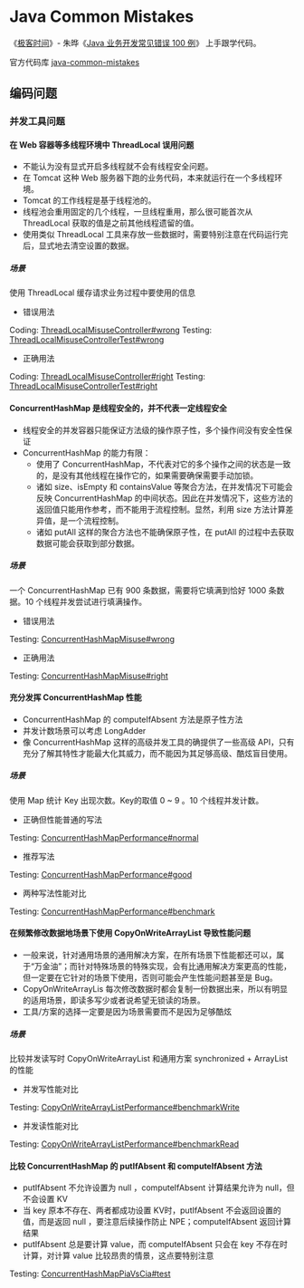 # Java Common Mistakes
《[极客时间](https://time.geekbang.org/)》- 朱晔《[Java 业务开发常见错误 100 例](https://time.geekbang.org/column/intro/294)》 上手跟学代码。

官方代码库 [java-common-mistakes](https://github.com/JosephZhu1983/java-common-mistakes)

## 编码问题

### 并发工具问题

#### 在 Web 容器等多线程环境中 ThreadLocal 误用问题

* 不能认为没有显式开启多线程就不会有线程安全问题。
* 在 Tomcat 这种 Web 服务器下跑的业务代码，本来就运行在一个多线程环境。
* Tomcat 的工作线程是基于线程池的。
* 线程池会重用固定的几个线程，一旦线程重用，那么很可能首次从 ThreadLocal 获取的值是之前其他线程遗留的值。
* 使用类似 ThreadLocal 工具来存放一些数据时，需要特别注意在代码运行完后，显式地去清空设置的数据。

##### 场景

使用 ThreadLocal 缓存请求业务过程中要使用的信息

* 错误用法

Coding: [ThreadLocalMisuseController#wrong](./coding-concurrent-tools-web-thread-local/src/main/java/org/geektime/java/common/mistakes/coding/concurrent/tools/thread/local/ThreadLocalMisuseController.java#L27)
Testing: [ThreadLocalMisuseControllerTest#wrong](./coding-concurrent-tools-web-thread-local/src/test/java/org/geektime/java/common/mistakes/coding/concurrent/tools/thread/local/ThreadLocalMisuseControllerTest.java#L27)

* 正确用法

Coding: [ThreadLocalMisuseController#right](./coding-concurrent-tools-web-thread-local/src/main/java/org/geektime/java/common/mistakes/coding/concurrent/tools/thread/local/ThreadLocalMisuseController.java#L38)
Testing: [ThreadLocalMisuseControllerTest#right](./coding-concurrent-tools-web-thread-local/src/test/java/org/geektime/java/common/mistakes/coding/concurrent/tools/thread/local/ThreadLocalMisuseControllerTest.java#L55)

#### ConcurrentHashMap 是线程安全的，并不代表一定线程安全

* 线程安全的并发容器只能保证方法级的操作原子性，多个操作间没有安全性保证
* ConcurrentHashMap 的能力有限：
    * 使用了 ConcurrentHashMap，不代表对它的多个操作之间的状态是一致的，是没有其他线程在操作它的，如果需要确保需要手动加锁。
    * 诸如 size、isEmpty 和 containsValue 等聚合方法，在并发情况下可能会反映 ConcurrentHashMap 的中间状态。因此在并发情况下，这些方法的返回值只能用作参考，而不能用于流程控制。显然，利用 size 方法计算差异值，是一个流程控制。
    * 诸如 putAll 这样的聚合方法也不能确保原子性，在 putAll 的过程中去获取数据可能会获取到部分数据。

##### 场景

一个 ConcurrentHashMap 已有 900 条数据，需要将它填满到恰好 1000 条数据。10 个线程并发尝试进行填满操作。

* 错误用法

Testing: [ConcurrentHashMapMisuse#wrong](./coding-concurrent-tools-concurrent-hash-map/src/test/java/org/geektime/java/common/mistakes/coding/concurrent/tools/concurrent/hash/map/ConcurrentHashMapMisuse.java#L43)

* 正确用法

Testing: [ConcurrentHashMapMisuse#right](./coding-concurrent-tools-concurrent-hash-map/src/test/java/org/geektime/java/common/mistakes/coding/concurrent/tools/concurrent/hash/map/ConcurrentHashMapMisuse.java#L63)

#### 充分发挥 ConcurrentHashMap 性能

* ConcurrentHashMap 的 computeIfAbsent 方法是原子性方法
* 并发计数场景可以考虑 LongAdder
* 像 ConcurrentHashMap 这样的高级并发工具的确提供了一些高级 API，只有充分了解其特性才能最大化其威力，而不能因为其足够高级、酷炫盲目使用。

##### 场景

使用 Map 统计 Key 出现次数。Key的取值 0 ~ 9 。10 个线程并发计数。

* 正确但性能普通的写法

Testing: [ConcurrentHashMapPerformance#normal](./coding-concurrent-tools-concurrent-hash-map/src/test/java/org/geektime/java/common/mistakes/coding/concurrent/tools/concurrent/hash/map/ConcurrentHashMapPerformance.java#L41)

* 推荐写法

Testing: [ConcurrentHashMapPerformance#good](./coding-concurrent-tools-concurrent-hash-map/src/test/java/org/geektime/java/common/mistakes/coding/concurrent/tools/concurrent/hash/map/ConcurrentHashMapPerformance.java#L71)

* 两种写法性能对比

Testing: [ConcurrentHashMapPerformance#benchmark](./coding-concurrent-tools-concurrent-hash-map/src/test/java/org/geektime/java/common/mistakes/coding/concurrent/tools/concurrent/hash/map/ConcurrentHashMapPerformance.java#L94)

#### 在频繁修改数据地场景下使用 CopyOnWriteArrayList 导致性能问题

* 一般来说，针对通用场景的通用解决方案，在所有场景下性能都还可以，属于“万金油”；而针对特殊场景的特殊实现，会有比通用解决方案更高的性能，但一定要在它针对的场景下使用，否则可能会产生性能问题甚至是 Bug。
* CopyOnWriteArrayLis 每次修改数据时都会复制一份数据出来，所以有明显的适用场景，即读多写少或者说希望无锁读的场景。
* 工具/方案的选择一定要是因为场景需要而不是因为足够酷炫

##### 场景

比较并发读写时 CopyOnWriteArrayList 和通用方案 synchronized + ArrayList 的性能

* 并发写性能对比

Testing: [CopyOnWriteArrayListPerformance#benchmarkWrite](./coding-concurrent-tools-copy-on-write-array-list/src/test/java/org/geektime/java/common/mistakes/coding/concurrent/tools/copy/on/write/array/list/CopyOnWriteArrayListPerformance.java#31)

* 并发读性能对比

Testing: [CopyOnWriteArrayListPerformance#benchmarkRead](./coding-concurrent-tools-copy-on-write-array-list/src/test/java/org/geektime/java/common/mistakes/coding/concurrent/tools/copy/on/write/array/list/CopyOnWriteArrayListPerformance.java#56)

#### 比较 ConcurrentHashMap 的 putIfAbsent 和 computeIfAbsent 方法

* putIfAbsent 不允许设置为 null ，computeIfAbsent 计算结果允许为 null，但不会设置 KV 
* 当 key 原本不存在、两者都成功设置 KV时，putIfAbsent 不会返回设置的值，而是返回 null ，要注意后续操作防止 NPE；computeIfAbsent 返回计算结果
* putIfAbsent 总是要计算 value，而 computeIfAbsent 只会在 key 不存在时计算，对计算 value 比较昂贵的情景，这点要特别注意

Testing: [ConcurrentHashMapPiaVsCia#test](./coding-concurrent-tools-concurrent-hash-map/src/test/java/org/geektime/java/common/mistakes/coding/concurrent/tools/concurrent/hash/map/ConcurrentHashMapPiaVsCia.java#L35)
